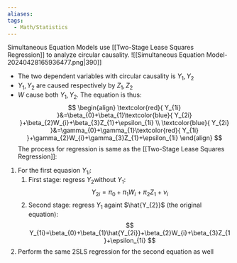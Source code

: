 ```yaml
---
aliases: 
tags:
  - Math/Statistics
---
```

Simultaneous Equation Models use [[Two-Stage Lease Squares Regression]] to analyze circular causality.
![[Simultaneous Equation Model-20240428165936477.png|390]]
- The two dependent variables with circular causality is $Y_{1},Y_{2}$
- $Y_{1},Y_{2}$ are caused respectively by $Z_{1},Z_{2}$
- $W$ cause both $Y_{1},Y_{2}$.
The equation is thus:
$$
\begin{align}
\textcolor{red}{ Y_{1i} }&=\beta_{0}+\beta_{1}\textcolor{blue}{ Y_{2i} }+\beta_{2}W_{i}+\beta_{3}Z_{1}+\epsilon_{1i} \\
\textcolor{blue}{ Y_{2i} }&=\gamma_{0}+\gamma_{1}\textcolor{red}{ Y_{1i} }+\gamma_{2}W_{i}+\gamma_{3}Z_{1}+\epsilon_{1i}
\end{align}
$$
The process for regression is same as the [[Two-Stage Lease Squares Regression]]:
1. For the first equasion $Y_{1i}$:
    1. First stage: regress $Y_{2}$without $Y_{1}$: 
$$
Y_{2i}=\pi_{0}+\pi_{1}W_{i}+\pi_{2}Z_{1}+\nu_{i}
$$
    2. Second stage: regress $Y_{1}$ againt $\hat{Y_{2}}$ (the original equation):
$$
Y_{1i}=\beta_{0}+\beta_{1}\hat{Y_{2i}}+\beta_{2}W_{i}+\beta_{3}Z_{1}+\epsilon_{1i}
$$
1. Perform the same 2SLS regression for the second equation as well
